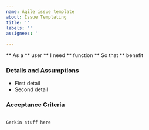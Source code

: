 ```yaml
---
name: Agile issue template
about: Issue Templating
title: ''
labels: ''
assignees: ''

---
```


** As a ** user
** I need ** function
** So that ** benefit

### Details and Assumptions
* First detail
* Second detail

### Acceptance Criteria

```gherkin

Gerkin stuff here
```

